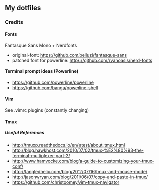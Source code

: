 ## My dotfiles

### Credits

#### Fonts
Fantasque Sans Mono + Nerdfonts

* original-font: https://github.com/belluzj/fantasque-sans
* patched font for powerline: https://github.com/ryanoasis/nerd-fonts

#### Terminal prompt ideas (Powerline)

* https://github.com/powerline/powerline
* https://github.com/banga/powerline-shell

#### Vim

See .vimrc plugins (constantly changing)

#### Tmux

##### Useful References

* http://tmuxp.readthedocs.io/en/latest/about_tmux.html
* http://blog.hawkhost.com/2010/07/02/tmux-%E2%80%93-the-terminal-multiplexer-part-2/
* http://www.hamvocke.com/blog/a-guide-to-customizing-your-tmux-conf/
* http://tangledhelix.com/blog/2012/07/16/tmux-and-mouse-mode/
* http://jasonwryan.com/blog/2011/06/07/copy-and-paste-in-tmux/
* https://github.com/christoomey/vim-tmux-navigator
